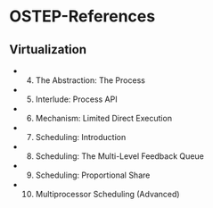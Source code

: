 # OSTEP-References

## Virtualization

- 4. The Abstraction: The Process
- 5. Interlude: Process API
- 6. Mechanism: Limited Direct Execution
- 7. Scheduling: Introduction
- 8. Scheduling: The Multi-Level Feedback Queue
- 9. Scheduling: Proportional Share
- 10. Multiprocessor Scheduling (Advanced)
